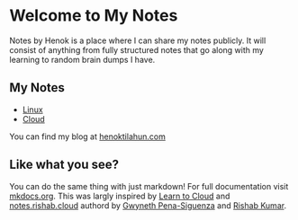 # Welcome to My Notes

Notes by Henok is a place where I can share my notes publicly. It will consist of anything from fully structured notes that go along with my learning to random brain dumps I have. 

## My Notes
- [Linux](./Linux/overview.md)
- [Cloud](./Cloud/crc.md)

You can find my blog at [henoktilahun.com](https://www.henoktilahun.com/tag/blogs/)

## Like what you see?

You can do the same thing with just markdown! For full documentation visit [mkdocs.org](https://www.mkdocs.org). This was largly inspired by [Learn to Cloud](https://learntocloud.guide/) and [notes.rishab.cloud](https://notes.rishab.cloud/) authord by [Gwyneth Pena-Siguenza](https://twitter.com/madebygps) and [Rishab Kumar](https://twitter.com/rishabk7).